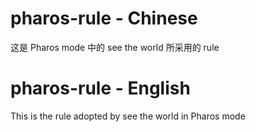 
# pharos-rule - Chinese

这是 Pharos mode 中的 see the world 所采用的 rule


# pharos-rule - English
This is the rule adopted by see the world in Pharos mode

